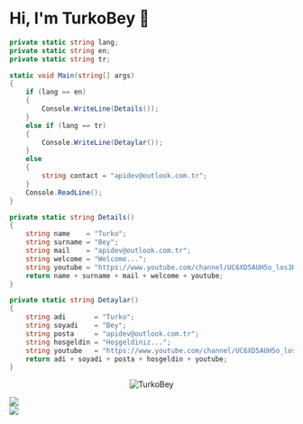 # Hi, I'm TurkoBey 👋

```csharp
private static string lang;
private static string en;
private static string tr;

static void Main(string[] args)
{
    if (lang == en)
    {
        Console.WriteLine(Details());
    }
    else if (lang == tr)
    {
        Console.WriteLine(Detaylar());
    }
    else
    {
        string contact = "apidev@outlook.com.tr";
    }
    Console.ReadLine();
}

private static string Details()
{
    string name    = "Turko";
    string surname = "Bey";
    string mail    = "apidev@outlook.com.tr";
    string welcome = "Welcome...";
    string youtube = "https://www.youtube.com/channel/UC6XD5AUH5o_los3RY4CqIHQ";
    return name + surname + mail + welcome + youtube;
}

private static string Detaylar()
{
    string adi       = "Turko";
    string soyadi    = "Bey";
    string posta     = "apidev@outlook.com.tr";
    string hosgeldin = "Hoşgeldiniz...";
    string youtube   = "https://www.youtube.com/channel/UC6XD5AUH5o_los3RY4CqIHQ";
    return adi + soyadi + posta + hosgeldin + youtube;
}
```
<p align="center"> <img src="https://komarev.com/ghpvc/?username=TurkoBey&label=Profile%20views&color=0e75b6&style=flat" alt="TurkoBey" /> </p> 
<a href="#">
  <img align="center" src="https://github-readme-stats.vercel.app/api?username=TurkoBey&show_icons=true&theme=radical" />
</a><br>
<a href="#">
  <img align="center" src="https://github-readme-stats.vercel.app/api/top-langs/?username=TurkoBey&layout=compact&show_icons=true&theme=radical" />
</a>


         
